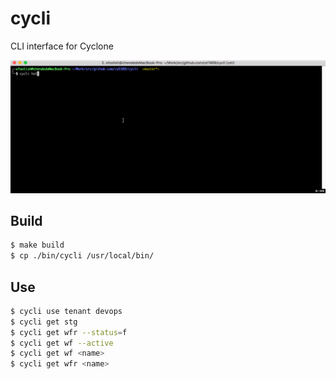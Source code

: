 # cycli
CLI interface for Cyclone

![cycli.gif](./docs/img/cycli.gif)

## Build

```bash
$ make build
$ cp ./bin/cycli /usr/local/bin/
```

## Use

```bash
$ cycli use tenant devops
$ cycli get stg
$ cycli get wfr --status=f
$ cycli get wf --active
$ cycli get wf <name>
$ cycli get wfr <name>
```
